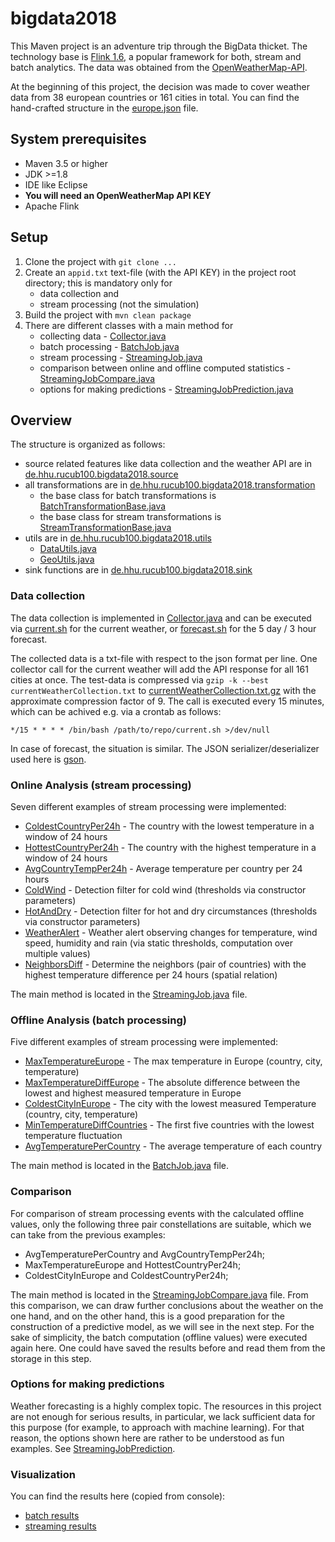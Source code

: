 # bigdata2018
This Maven project is an adventure trip through the BigData thicket. The technology base is [Flink 1.6](https://ci.apache.org/projects/flink/flink-docs-release-1.6/), a popular framework for both, stream and batch analytics. The data was obtained from the [OpenWeatherMap-API](https://openweathermap.org/api).

At the beginning of this project, the decision was made to cover weather data from 38 european countries or 161 cities in total.
You can find the hand-crafted structure in the [europe.json](europe.json) file.

## System prerequisites
- Maven 3.5 or higher
- JDK >=1.8
- IDE like Eclipse
- **You will need an OpenWeatherMap API KEY**
- Apache Flink
## Setup
1. Clone the project with `git clone ...`
2. Create an `appid.txt` text-file (with the API KEY) in the project root directory; this is mandatory only for
   - data collection and
   - stream processing (not the simulation)
3. Build the project with `mvn clean package`
4. There are different classes with a main method for
   * collecting data - [Collector.java](src/main/java/de/hhu/rucub100/bigdata2018/source/Collector.java)
   * batch processing - [BatchJob.java](src/main/java/de/hhu/rucub100/bigdata2018/BatchJob.java)
   * stream processing - [StreamingJob.java](src/main/java/de/hhu/rucub100/bigdata2018/StreamingJob.java)
   * comparison between online and offline computed statistics - [StreamingJobCompare.java](src/main/java/de/hhu/rucub100/bigdata2018/StreamingJobCompare.java)
   * options for making predictions - [StreamingJobPrediction.java](src/main/java/de/hhu/rucub100/bigdata2018/StreamingJobPrediction.java)
## Overview
The structure is organized as follows:
   - source related features like data collection and the weather API are in [de.hhu.rucub100.bigdata2018.source](src/main/java/de/hhu/rucub100/bigdata2018/source)
   - all transformations are in [de.hhu.rucub100.bigdata2018.transformation](src/main/java/de/hhu/rucub100/bigdata2018/transformation)
      - the base class for batch transformations is [BatchTransformationBase.java](src/main/java/de/hhu/rucub100/bigdata2018/transformation/BatchTransformationBase.java)
      - the base class for stream transformations is [StreamTransformationBase.java](src/main/java/de/hhu/rucub100/bigdata2018/transformation/StreamTransformationBase.java)
   - utils are in [de.hhu.rucub100.bigdata2018.utils](src/main/java/de/hhu/rucub100/bigdata2018/utils)
      - [DataUtils.java](src/main/java/de/hhu/rucub100/bigdata2018/utils/DataUtils.java)
      - [GeoUtils.java](src/main/java/de/hhu/rucub100/bigdata2018/utils/GeoUtils.java)
   - sink functions are in [de.hhu.rucub100.bigdata2018.sink](src/main/java/de/hhu/rucub100/bigdata2018/sink)
### Data collection
The data collection is implemented in [Collector.java](src/main/java/de/hhu/rucub100/bigdata2018/source/Collector.java) and can be executed via [current.sh](current.sh) for the current weather, or [forecast.sh](forecast.sh) for the 5 day / 3 hour forecast.

The collected data is a txt-file with respect to the json format per line. One collector call for the current weather will add the API response for all 161 cities at once. The test-data is compressed via `gzip -k --best currentWeatherCollection.txt` to [currentWeatherCollection.txt.gz](test/currentWeatherCollection.txt.gz) with the approximate compression factor of 9. The call is executed every 15 minutes, which can be achived e.g. via a crontab as follows:
```(bash)
*/15 * * * * /bin/bash /path/to/repo/current.sh >/dev/null
```
In case of forecast, the situation is similar. The JSON serializer/deserializer used here is [gson](https://github.com/google/gson).
### Online Analysis (stream processing)
Seven different examples of stream processing were implemented:
   - [ColdestCountryPer24h](src/main/java/de/hhu/rucub100/bigdata2018/transformation/ColdestCountryPer24h.java) - The country with the lowest temperature in a window of 24 hours
   - [HottestCountryPer24h](src/main/java/de/hhu/rucub100/bigdata2018/transformation/HottestCountryPer24h.java) - The country with the highest temperature in a window of 24 hours
   - [AvgCountryTempPer24h](src/main/java/de/hhu/rucub100/bigdata2018/transformation/AvgCountryTempPer24h.java) - Average temperature per country per 24 hours
   - [ColdWind](src/main/java/de/hhu/rucub100/bigdata2018/transformation/ColdWind.java) - Detection filter for cold wind (thresholds via constructor parameters)
   - [HotAndDry](src/main/java/de/hhu/rucub100/bigdata2018/transformation/HotAndDry.java) - Detection filter for hot and dry circumstances (thresholds via constructor parameters)
   - [WeatherAlert](src/main/java/de/hhu/rucub100/bigdata2018/transformation/WeatherAlert.java) - Weather alert observing changes for temperature, wind speed, humidity and rain (via static thresholds, computation over multiple values)
   - [NeighborsDiff](src/main/java/de/hhu/rucub100/bigdata2018/transformation/NeighborsDiff.java) - Determine the neighbors (pair of countries) with the highest temperature difference per 24 hours (spatial relation)
   
The main method is located in the [StreamingJob.java](src/main/java/de/hhu/rucub100/bigdata2018/StreamingJob.java) file.
### Offline Analysis (batch processing)
Five different examples of stream processing were implemented:
   - [MaxTemperatureEurope](src/main/java/de/hhu/rucub100/bigdata2018/transformation/MaxTemperatureEurope.java) - The max temperature in Europe (country, city, temperature)
   - [MaxTemperatureDiffEurope](src/main/java/de/hhu/rucub100/bigdata2018/transformation/MaxTemperatureDiffEurope.java) - The absolute difference between the lowest and highest measured temperature in Europe
   - [ColdestCityInEurope](src/main/java/de/hhu/rucub100/bigdata2018/transformation/ColdestCityInEurope.java) - The city with the lowest measured Temperature (country, city, temperature)
   - [MinTemperatureDiffCountries](src/main/java/de/hhu/rucub100/bigdata2018/transformation/MinTemperatureDiffCountries.java) - The first five countries with the lowest temperature fluctuation
   - [AvgTemperaturePerCountry](src/main/java/de/hhu/rucub100/bigdata2018/transformation/AvgTemperaturePerCountry.java) - The average temperature of each country
   
The main method is located in the [BatchJob.java](src/main/java/de/hhu/rucub100/bigdata2018/BatchJob.java) file.
### Comparison
For comparison of stream processing events with the calculated offline values, only the following three pair constellations are suitable, which we can take from the previous examples:
   - AvgTemperaturePerCountry and AvgCountryTempPer24h;
   - MaxTemperatureEurope and HottestCountryPer24h;
   - ColdestCityInEurope and ColdestCountryPer24h;

The main method is located in the [StreamingJobCompare.java](src/main/java/de/hhu/rucub100/bigdata2018/StreamingJobCompare.java) file.
From this comparison, we can draw further conclusions about the weather on the one hand, and on the other hand, this is a good preparation for the construction of a predictive model, as we will see in the next step. For the sake of simplicity, the batch computation (offline values) were executed again here. One could have saved the results before and read them from the storage in this step.
### Options for making predictions
Weather forecasting is a highly complex topic. The resources in this project are not enough for serious results, in particular, we lack sufficient data for this purpose (for example, to approach with machine learning). For that reason, the options shown here are rather to be understood as fun examples. See [StreamingJobPrediction](src/main/java/de/hhu/rucub100/bigdata2018/StreamingJobPrediction.java).
### Visualization
You can find the results here (copied from console):
   - [batch results](test/batchResults.txt)
   - [streaming results](test/streamingResults.txt)
